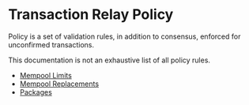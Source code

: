# Transaction Relay Policy

Policy is a set of validation rules, in addition to consensus, enforced for unconfirmed
transactions.

This documentation is not an exhaustive list of all policy rules.

- [Mempool Limits](mempool-limits.md)
- [Mempool Replacements](mempool-replacements.md)
- [Packages](packages.md)

